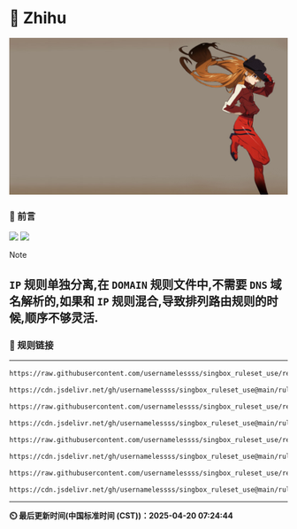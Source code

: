 
# 🧸 Zhihu
![](https://raw.githubusercontent.com/usernamelessss/picture-bed/main/images/202504042256831.jpg)
### 📣 前言
![](https://shields.io/badge/-移除重复规则-ff69b4) ![](https://shields.io/badge/-IP&nbsp;规则单独存放不与&nbsp;DOMAIN&nbsp;等混合-green)
> [!NOTE]
**`IP` 规则单独分离,在 `DOMAIN` 规则文件中,不需要 `DNS` 域名解析的,如果和 `IP` 规则混合,导致排列路由规则的时候,顺序不够灵活.**
---

###  🔗 规则链接
---

```url
https://raw.githubusercontent.com/usernamelessss/singbox_ruleset_use/refs/heads/main/rule/Zhihu/Zhihu_IP.json
```

```url
https://cdn.jsdelivr.net/gh/usernamelessss/singbox_ruleset_use@main/rule/Zhihu/Zhihu_IP.json
```

```url
https://raw.githubusercontent.com/usernamelessss/singbox_ruleset_use/refs/heads/main/rule/Zhihu/Zhihu_IP.srs
```

```url
https://cdn.jsdelivr.net/gh/usernamelessss/singbox_ruleset_use@main/rule/Zhihu/Zhihu_IP.srs
```

```url
https://raw.githubusercontent.com/usernamelessss/singbox_ruleset_use/refs/heads/main/rule/Zhihu/Zhihu_No_IP.json
```

```url
https://cdn.jsdelivr.net/gh/usernamelessss/singbox_ruleset_use@main/rule/Zhihu/Zhihu_No_IP.json
```

```url
https://raw.githubusercontent.com/usernamelessss/singbox_ruleset_use/refs/heads/main/rule/Zhihu/Zhihu_No_IP.srs
```

```url
https://cdn.jsdelivr.net/gh/usernamelessss/singbox_ruleset_use@main/rule/Zhihu/Zhihu_No_IP.srs
```

---
**⏲️ 最后更新时间(中国标准时间 (CST))：2025-04-20 07:24:44**